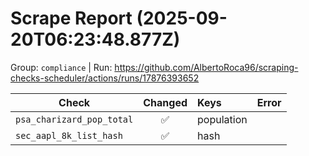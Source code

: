 # Scrape Report (2025-09-20T06:23:48.877Z)

Group: `compliance`  |  Run: https://github.com/AlbertoRoca96/scraping-checks-scheduler/actions/runs/17876393652

| Check | Changed | Keys | Error |
|---|:---:|:--|:--|
| `psa_charizard_pop_total` | ✅ | population |  |
| `sec_aapl_8k_list_hash` | ✅ | hash |  |

